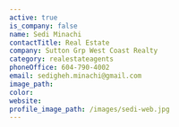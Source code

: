 ```yaml
---
active: true
is_company: false
name: Sedi Minachi
contactTitle: Real Estate
company: Sutton Grp West Coast Realty
category: realestateagents
phoneOffice: 604-790-4002
email: sedigheh.minachi@gmail.com
image_path:
color:
website:
profile_image_path: /images/sedi-web.jpg
---
```



